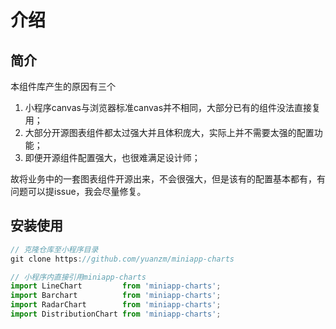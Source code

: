 # 介绍

## 简介

本组件库产生的原因有三个

1. 小程序canvas与浏览器标准canvas并不相同，大部分已有的组件没法直接复用；
2. 大部分开源图表组件都太过强大并且体积庞大，实际上并不需要太强的配置功能；
3. 即便开源组件配置强大，也很难满足设计师；

故将业务中的一套图表组件开源出来，不会很强大，但是该有的配置基本都有，有问题可以提issue，我会尽量修复。

## 安装使用

``` js
// 克隆仓库至小程序目录
git clone https://github.com/yuanzm/miniapp-charts

// 小程序内直接引用miniapp-charts
import LineChart         from 'miniapp-charts';
import Barchart          from 'miniapp-charts';
import RadarChart        from 'miniapp-charts';
import DistributionChart from 'miniapp-charts';
```
